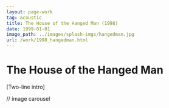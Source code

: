 ```yaml
---
layout: page-work
tag: acoustic
title: The House of the Hanged Man (1998)
date: 1999-01-01
image_path: ../images/splash-imgs/hangedman.jpg
url: /work/1998_hangedman.html
---
```

# The House of the Hanged Man

[Two-line intro]

// image carousel
